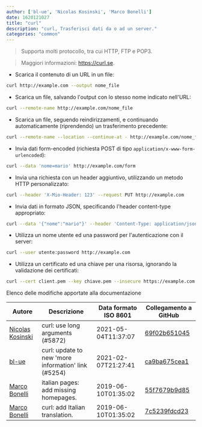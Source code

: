 ```yaml
---
author: ['bl-ue', 'Nicolas Kosinski', 'Marco Bonelli']
date: 1620121027
title: "curl"
description: "curl, Trasferisci dati da o ad un server."
categories: "common"
---
```

> Supporta molti protocollo, tra cui HTTP, FTP e POP3.

> Maggiori informazioni: <https://curl.se>.

- Scarica il contenuto di un URL in un file:

```bash
curl http://example.com --output nome_file
```

- Scarica un file, salvando l'output con lo stesso nome indicato nell'URL:

```bash
curl --remote-name http://example.com/nome_file
```

- Scarica un file, seguendo reindirizzamenti, e continuando automaticamente (riprendendo) un trasferimento precedente:

```bash
curl --remote-name --location --continue-at - http://example.com/nome_file
```

- Invia dati form-encoded (richiesta POST di tipo `application/x-www-form-urlencoded`):

```bash
curl --data 'nome=mario' http://example.com/form
```

- Invia una richiesta con un header aggiuntivo, utilizzando un metodo HTTP personalizzato:

```bash
curl --header 'X-Mio-Header: 123' --request PUT http://example.com
```

- Invia dati in formato JSON, specificando l'header content-type appropriato:

```bash
curl --data '{"nome":"mario"}' --header 'Content-Type: application/json' http://example.com/utenti/1234
```

- Utilizza un nome utente ed una password per l'autenticazione con il server:

```bash
curl --user utente:password http://example.com
```

- Utilizza un certificato ed una chiave per una risorsa, ignorando la validazione dei certificati:

```bash
curl --cert client.pem --key chiave.pem --insecure https://example.com
```
Elenco delle modifiche apportate alla documentazione


Autore | Descrizione | Data formato ISO 8601 | Collegamento a GitHub
------|-----|-----|-----
[Nicolas Kosinski](mailto:nicokosi@yahoo.com) | curl: use long arguments (#5872) | 2021-05-04T11:37:07 | [69f02b651045](https://github.com/tldr-pages/tldr/commit/69f02b65104530e9f5d1d32a9528f2d3803050e0)
[bl-ue](mailto:54780737+bl-ue@users.noreply.github.com) | curl: update to new 'more information' link (#5254) | 2021-02-07T21:27:41 | [ca9ba675cea1](https://github.com/tldr-pages/tldr/commit/ca9ba675cea1e8accb6121c8c52c4bb273df5163)
[Marco Bonelli](mailto:marco@mebeim.net) | italian pages: add missing homepages. | 2019-06-10T01:35:02 | [55f7679b9d85](https://github.com/tldr-pages/tldr/commit/55f7679b9d85480f6c81738bd32c7901a1db36fe)
[Marco Bonelli](mailto:mb5.marcob@gmail.com) | curl: add Italian translation. | 2019-06-10T01:35:02 | [7c5239fdcd23](https://github.com/tldr-pages/tldr/commit/7c5239fdcd23fc4ecfe920fda61059bd2ab2d9e4)

